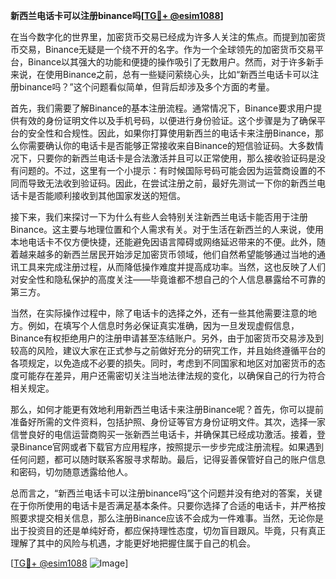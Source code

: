 **新西兰电话卡可以注册binance吗[[TG💪+ @esim1088](https://t.me/s/esim1088)]**

在当今数字化的世界里，加密货币交易已经成为许多人关注的焦点。而提到加密货币交易，Binance无疑是一个绕不开的名字。作为一个全球领先的加密货币交易平台，Binance以其强大的功能和便捷的操作吸引了无数用户。然而，对于许多新手来说，在使用Binance之前，总有一些疑问萦绕心头，比如“新西兰电话卡可以注册binance吗？”这个问题看似简单，但背后却涉及多个方面的考量。

首先，我们需要了解Binance的基本注册流程。通常情况下，Binance要求用户提供有效的身份证明文件以及手机号码，以便进行身份验证。这个步骤是为了确保平台的安全性和合规性。因此，如果你打算使用新西兰的电话卡来注册Binance，那么你需要确认你的电话卡是否能够正常接收来自Binance的短信验证码。大多数情况下，只要你的新西兰电话卡是合法激活并且可以正常使用，那么接收验证码是没有问题的。不过，这里有一个小提示：有时候国际号码可能会因为运营商设置的不同而导致无法收到验证码。因此，在尝试注册之前，最好先测试一下你的新西兰电话卡是否能顺利接收到其他国家发送的短信。

接下来，我们来探讨一下为什么有些人会特别关注新西兰电话卡能否用于注册Binance。这主要与地理位置和个人需求有关。对于生活在新西兰的人来说，使用本地电话卡不仅方便快捷，还能避免因语言障碍或网络延迟带来的不便。此外，随着越来越多的新西兰居民开始涉足加密货币领域，他们自然希望能够通过当地的通讯工具来完成注册过程，从而降低操作难度并提高成功率。当然，这也反映了人们对安全性和隐私保护的高度关注——毕竟谁都不想自己的个人信息暴露给不可靠的第三方。

当然，在实际操作过程中，除了电话卡的选择之外，还有一些其他需要注意的地方。例如，在填写个人信息时务必保证真实准确，因为一旦发现虚假信息，Binance有权拒绝用户的注册申请甚至冻结账户。另外，由于加密货币交易涉及到较高的风险，建议大家在正式参与之前做好充分的研究工作，并且始终遵循平台的各项规定，以免造成不必要的损失。同时，考虑到不同国家和地区对加密货币的态度可能存在差异，用户还需密切关注当地法律法规的变化，以确保自己的行为符合相关规定。

那么，如何才能更有效地利用新西兰电话卡来注册Binance呢？首先，你可以提前准备好所需的文件资料，包括护照、身份证等官方身份证明文件。其次，选择一家信誉良好的电信运营商购买一张新西兰电话卡，并确保其已经成功激活。接着，登录Binance官网或者下载官方应用程序，按照提示一步步完成注册流程。如果遇到任何问题，都可以随时联系客服寻求帮助。最后，记得妥善保管好自己的账户信息和密码，切勿随意透露给他人。

总而言之，“新西兰电话卡可以注册binance吗”这个问题并没有绝对的答案，关键在于你所使用的电话卡是否满足基本条件。只要你选择了合适的电话卡，并严格按照要求提交相关信息，那么注册Binance应该不会成为一件难事。当然，无论你是出于投资目的还是单纯好奇，都应保持理性态度，切勿盲目跟风。毕竟，只有真正理解了其中的风险与机遇，才能更好地把握住属于自己的机会。

[[TG💪+ @esim1088](https://t.me/s/esim1088) ![Image](https://i.postimg.cc/4NQfJmqS/Snipaste-2025-05-13-00-14-12.png)]
